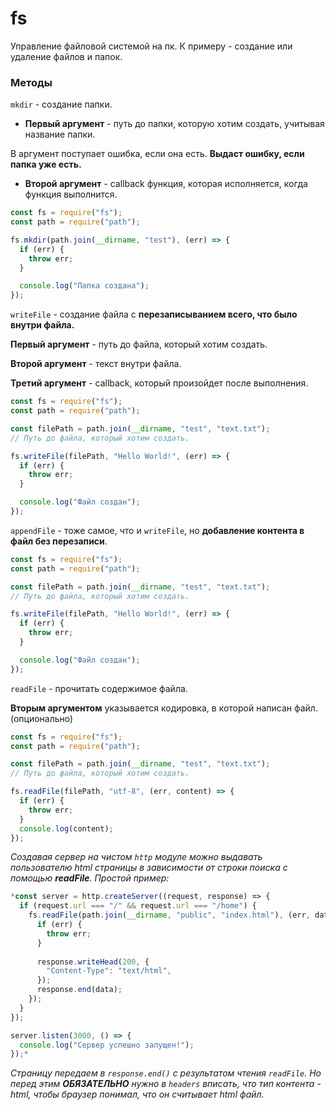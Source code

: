 # fs

Управление файловой системой на пк. К примеру - создание или удаление файлов и папок.

### Методы

`mkdir` - создание папки.

- **Первый аргумент** - путь до папки, которую хотим создать, учитывая название папки.

В аргумент поступает ошибка, если она есть. **Выдаст ошибку, если папка уже есть.**

- **Второй аргумент** - callback функция, которая исполняется, когда функция выполнится.

```js
const fs = require("fs");
const path = require("path");

fs.mkdir(path.join(__dirname, "test"), (err) => {
  if (err) {
    throw err;
  }

  console.log("Папка создана");
});
```

`writeFile` - создание файла с **перезаписыванием всего, что было внутри файла.**

**Первый аргумент** - путь до файла, который хотим создать.

**Второй аргумент** - текст внутри файла.

**Третий аргумент** - callback, который произойдет после выполнения.

```js
const fs = require("fs");
const path = require("path");

const filePath = path.join(__dirname, "test", "text.txt"); 
// Путь до файла, который хотим создать.

fs.writeFile(filePath, "Hello World!", (err) => {
  if (err) {
    throw err;
  }

  console.log("Файл создан");
});
```

`appendFile` - тоже самое, что и `writeFile`, но **добавление контента в файл без перезаписи**.

```js
const fs = require("fs");
const path = require("path");

const filePath = path.join(__dirname, "test", "text.txt"); 
// Путь до файла, который хотим создать.

fs.writeFile(filePath, "Hello World!", (err) => {
  if (err) {
    throw err;
  }

  console.log("Файл создан");
});
```

`readFile` - прочитать содержимое файла.

**Вторым аргументом** указывается кодировка, в которой написан файл. (опционально)

```js
const fs = require("fs");
const path = require("path");

const filePath = path.join(__dirname, "test", "text.txt"); 
// Путь до файла, который хотим создать.

fs.readFile(filePath, "utf-8", (err, content) => {
  if (err) {
    throw err;
  }
  console.log(content);
});
```

_Создавая сервер на чистом `http` модуле можно выдавать пользователю html страницы в зависимости от строки поиска с помощью **readFile**. Простой пример:_

```js
*const server = http.createServer((request, response) => {
  if (request.url === "/" && request.url === "/home") {
    fs.readFile(path.join(__dirname, "public", "index.html"), (err, data) => {
      if (err) {
        throw err;
      }
      
      response.writeHead(200, {
        "Content-Type": "text/html",
      });
      response.end(data);
    });
  }
});

server.listen(3000, () => {
  console.log("Сервер успешно запущен!");
});*
```

_Страницу передаем в `response.end()` с результатом чтения `readFile`. Но перед этим **ОБЯЗАТЕЛЬНО** нужно в `headers` вписать, что тип контента - html, чтобы браузер понимал, что он считывает html файл._